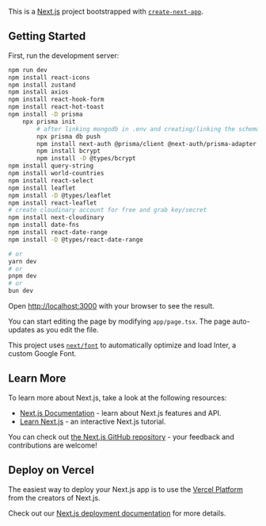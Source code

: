 This is a [Next.js](https://nextjs.org/) project bootstrapped with [`create-next-app`](https://github.com/vercel/next.js/tree/canary/packages/create-next-app).

## Getting Started

First, run the development server:

```bash
npm run dev
npm install react-icons
npm install zustand
npm install axios
npm install react-hook-form
npm install react-hot-toast
npm install -D prisma
    npx prisma init
        # after linking mongodb in .env and creating/linking the schema
        npx prisma db push
        npm install next-auth @prisma/client @next-auth/prisma-adapter
        npm install bcrypt
        npm install -D @types/bcrypt
npm install query-string
npm install world-countries
npm install react-select
npm install leaflet
npm install -D @types/leaflet
npm install react-leaflet
# create cloudinary account for free and grab key/secret
npm install next-cloudinary
npm install date-fns
npm install react-date-range
npm install -D @types/react-date-range

# or
yarn dev
# or
pnpm dev
# or
bun dev
```

Open [http://localhost:3000](http://localhost:3000) with your browser to see the result.

You can start editing the page by modifying `app/page.tsx`. The page auto-updates as you edit the file.

This project uses [`next/font`](https://nextjs.org/docs/basic-features/font-optimization) to automatically optimize and load Inter, a custom Google Font.

## Learn More

To learn more about Next.js, take a look at the following resources:

- [Next.js Documentation](https://nextjs.org/docs) - learn about Next.js features and API.
- [Learn Next.js](https://nextjs.org/learn) - an interactive Next.js tutorial.

You can check out [the Next.js GitHub repository](https://github.com/vercel/next.js/) - your feedback and contributions are welcome!

## Deploy on Vercel

The easiest way to deploy your Next.js app is to use the [Vercel Platform](https://vercel.com/new?utm_medium=default-template&filter=next.js&utm_source=create-next-app&utm_campaign=create-next-app-readme) from the creators of Next.js.

Check out our [Next.js deployment documentation](https://nextjs.org/docs/deployment) for more details.
